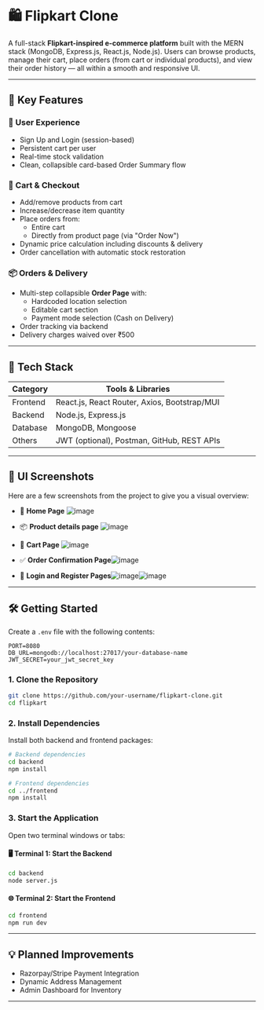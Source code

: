 # 🛍️ Flipkart Clone

A full-stack **Flipkart-inspired e-commerce platform** built with the MERN stack (MongoDB, Express.js, React.js, Node.js). Users can browse products, manage their cart, place orders (from cart or individual products), and view their order history — all within a smooth and responsive UI.

---

## 🚀 Key Features

### 👤 User Experience
- Sign Up and Login (session-based)
- Persistent cart per user
- Real-time stock validation
- Clean, collapsible card-based Order Summary flow

### 🛒 Cart & Checkout
- Add/remove products from cart
- Increase/decrease item quantity
- Place orders from:
  - Entire cart
  - Directly from product page (via "Order Now")
- Dynamic price calculation including discounts & delivery
- Order cancellation with automatic stock restoration

### 📦 Orders & Delivery
- Multi-step collapsible **Order Page** with:
  - Hardcoded location selection
  - Editable cart section
  - Payment mode selection (Cash on Delivery)
- Order tracking via backend
- Delivery charges waived over ₹500

---

## 🧰 Tech Stack

| Category     | Tools & Libraries                          |
|--------------|---------------------------------------------|
| Frontend     | React.js, React Router, Axios, Bootstrap/MUI |
| Backend      | Node.js, Express.js                        |
| Database     | MongoDB, Mongoose                          |
| Others       | JWT (optional), Postman, GitHub, REST APIs |

---

## 📸 UI Screenshots

Here are a few screenshots from the project to give you a visual overview:

- 🛒 **Home Page** ![image](https://github.com/user-attachments/assets/bd925c8a-16ac-446d-862e-1bd701aa73a4)

- 📦 **Product details page** ![image](https://github.com/user-attachments/assets/46844fa3-e557-43d7-8c0a-03fcd7a851cb)

- 🧾 **Cart Page** ![image](https://github.com/user-attachments/assets/3f7d609e-d17e-4129-8a04-72624d0ea395)

- ✅ **Order Confirmation Page**![image](https://github.com/user-attachments/assets/0c70d776-b460-4392-bd08-f9587903f28d)

- 🔐 **Login and Register Pages**![image](https://github.com/user-attachments/assets/f4ebb7ee-b3cb-4911-8c3a-9c4da87a3454)![image](https://github.com/user-attachments/assets/67fa779a-aed9-498a-acd6-c4969f2c6451)

---

## 🛠️ Getting Started


 Create a `.env` file with the following contents:

   ```env
   PORT=8080
   DB_URL=mongodb://localhost:27017/your-database-name
   JWT_SECRET=your_jwt_secret_key
   ```


### 1. Clone the Repository

```bash
git clone https://github.com/your-username/flipkart-clone.git 
cd flipkart
````

### 2. Install Dependencies

Install both backend and frontend packages:

```bash
# Backend dependencies
cd backend
npm install

# Frontend dependencies
cd ../frontend
npm install
```

### 3. Start the Application

Open two terminal windows or tabs:

#### 🖥️ Terminal 1: Start the Backend

```bash
cd backend
node server.js
```


#### 🌐 Terminal 2: Start the Frontend

```bash
cd frontend
npm run dev
```

---

## 💡 Planned Improvements

* Razorpay/Stripe Payment Integration
* Dynamic Address Management
* Admin Dashboard for Inventory


---

